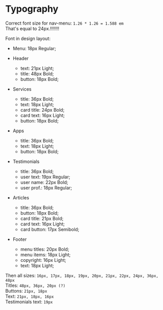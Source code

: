 # Typography #

Correct font size for nav-menu: `1.26 * 1.26 = 1.588 em`  
That's equal to 24px.!!!!!!!

Font in design layout:

- Menu: 18px Regular;

- Header

    - text: 21px Light;
    - title: 48px Bold;
    - button: 18px Bold;

- Services 

    - title: 36px Bold;
    - text: 18px Light;
    - card title: 24px Bold;
    - card text: 16px Light;
    - button: 18px Bold;

- Apps 

    - title: 36px Bold;
    - text: 18px Light;
    - button: 18px Bold;

- Testimonials 

    - title: 36px Bold;
    - user text: 19px Regular;
    - user name: 22px Bold;
    - user prof.: 18px Regular;

- Articles

    - title: 36px Bold;
    - button: 18px Bold;
    - card title: 21px Bold;
    - card text: 16px Light;
    - card button: 17px Semibold;

- Footer

    - menu titles: 20px Bold;
    - menu items: 18px Light;
    - copyright: 16px Light;
    - text: 18px Light;

Then all sizes: `16px, 17px, 18px, 19px, 20px, 21px, 22px, 24px, 36px, 48px`  
Titles: `48px, 36px, 20px (?)`  
Buttons: `21px, 18px`  
Text: `21px, 18px, 16px`  
Testimonials text: `19px`  
